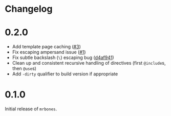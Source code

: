 # Changelog

# 0.2.0
- Add template page caching ([#3](https://github.com/kokkonisd/mrbones/issues/3))
- Fix escaping ampersand issue ([#1](https://github.com/kokkonisd/mrbones/issues/1))
- Fix subtle backslash (`\`) escaping bug
  ([d4af941](https://github.com/kokkonisd/mrbones/commit/d4af941))
- Clean up and consistent recursive handling of directives (first `@include`s, then `@use`s)
- Add `-dirty` qualifier to build version if appropriate

# 0.1.0
Initial release of `mrbones`.
